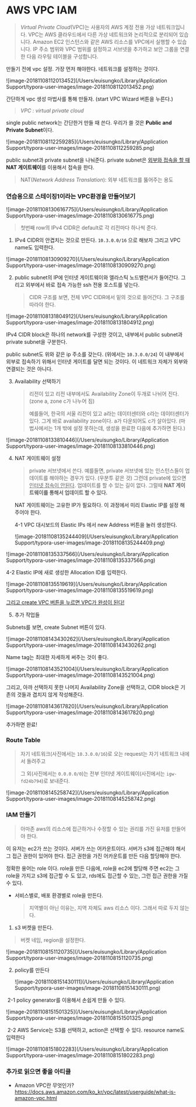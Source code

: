 # AWS VPC IAM

> *Virtual Private Cloud*(VPC)는 사용자의 AWS 계정 전용 가상 네트워크입니다. VPC는 AWS 클라우드에서 다른 가상 네트워크와 논리적으로 분리되어 있습니다. Amazon EC2 인스턴스와 같은 AWS 리소스를 VPC에서 실행할 수 있습니다. IP 주소 범위와 VPC 범위를 설정하고 서브넷을 추가하고 보안 그룹을 연결한 다음 라우팅 테이블을 구성합니다.



만들기 전에 vpc 설정. 가장 먼저 해야한다. 네트워크를 설정하는 것이다.

![image-20181108112013452](/Users/euisungko/Library/Application Support/typora-user-images/image-20181108112013452.png)

간단하게 vpc 생성 마법사를 통해 만들자. (start VPC Wizard 버튼을 누른다.)

> *VPC : virtual private cloud*







single public network는 간단한거 만들 때 쓴다. 우리가 쓸 것은 **Public and Private Subnet**이다.

![image-20181108112259285](/Users/euisungko/Library/Application Support/typora-user-images/image-20181108112259285.png)

public subnet과 private subnet을 나눠준다. private subnet은 <u>외부와 접속을 할 때</u> **NAT 게이트웨이**를 이용해서 접속을 한다.

> NAT(*Network Address Translation*): 외부 네트워크를 뚫어주는 용도







### 연습용으로 스테이징1이라는 VPC환경을 만들어보기

![image-20181108130616775](/Users/euisungko/Library/Application Support/typora-user-images/image-20181108130616775.png)

> 첫번째 row의 IPv4 CIDR은 default로 각 리전마다 하나씩 준다.



1. IPv4 CIDR의 안겹치는 것으로 만든다. `10.3.0.0/16` 으로 해보자 그리고 VPC name도 입력한다.

![image-20181108130909270](/Users/euisungko/Library/Application Support/typora-user-images/image-20181108130909270.png)





2. public subnet의 IP에 인터넷 게이트웨이와 엘라스틱 노드밸런서가 들어간다. 그리고 외부에서 바로 접속 가능한 ssh 전용 호스트를 넣는다.

   > CIDR 구조를 보면, 전체 VPC CIDR에서 밑의 것으로 들어간다. 그 구조를 따라야 한다.

![image-20181108131804912](/Users/euisungko/Library/Application Support/typora-user-images/image-20181108131804912.png)

IPv4 CIDR block은 하나의 network를 구성한 것이고, 내부에서 public subnet과 private subnet을 구분한다.

public subnet도 위와 같은 ip 주소를 갖는다. (위에서는 `10.3.0.0/24`) 이 내부에서 외부로 접속하기 위해서 인터넷 게이트를 달면 되는 것이다. 이 네트워크 자체가 외부와 연결되는 것은 아니다.





3. Availability 선택하기

   > 리전이 있고 리전 내부에서도 Availability Zone이 두개로 나뉘어 진다.(zone a, zone c가 나누어 짐)
   >
   > 예를들어, 한국의 서울 리전이 있고 a라는 데이터센터와 c라는 데이터센터가 있다. 그게 바로 availability zone이다. a가 다운되어도 c가 살아있다. (마법사에서는 1개 밖에 설정 못하는데, 생성을 완료한 다음에 추가하면 된다.)

![image-20181108133810446](/Users/euisungko/Library/Application Support/typora-user-images/image-20181108133810446.png)





4. NAT 게이트웨이 설정

   > private 서브넷에서 쓴다. 예를들면, private 서브넷에 있는 인스턴스들이 업데이트를 해야하는 경우가 있다. (우분투 같은 것) 그런데 private에 있으면 <u>인터넷 접속이 안된다</u>. 업데이트를 할 수 있는 길이 없다. 그럴때  **NAT 게이트웨이를 통해서 업데이트 할 수 있다.** 

   NAT 게이트웨이는 고유한 IP가 필요하다. 이 과정에서 미리 Elastic IP를 설정 해 주어야 한다.



   4-1 VPC 대시보드의 Elastic IPs 에서 new Address 버튼을 눌러 생성한다.

   ![image-20181108135244409](/Users/euisungko/Library/Application Support/typora-user-images/image-20181108135244409.png)



![image-20181108135337566](/Users/euisungko/Library/Application Support/typora-user-images/image-20181108135337566.png)



4-2 Elastic IP에 새로 생성한 Allocation ID를 입력한다.

![image-20181108135519619](/Users/euisungko/Library/Application Support/typora-user-images/image-20181108135519619.png) 



<u>그리고 create VPC 버튼을 누르면 VPC가 완성이 된다!</u>





5. 추가 작업들

Subnets를 보면, create Subnet 버튼이 있다.

![image-20181108143430262](/Users/euisungko/Library/Application Support/typora-user-images/image-20181108143430262.png)



Name tag는 최대한 자세하게 써주는 것이 좋다.

![image-20181108143521004](/Users/euisungko/Library/Application Support/typora-user-images/image-20181108143521004.png)



그리고,  아까 선택하지 못한 나머지 Availability Zone을 선택하고, CIDR block은 기존의 것들과 겹치지 않게 작성해준다.

![image-20181108143617820](/Users/euisungko/Library/Application Support/typora-user-images/image-20181108143617820.png)

추가하면 완료!





### Route Table

> 자기 네트워크(사진에서는 `10.3.0.0/16`)로 오는 request는 자기 네트워크 내에서 돌려주고
>
> 그 외(사진에서는 `0.0.0.0/0`)는 전부 인터넷 게이트웨이(사진에서는 `igw-fd24b794`)로 보내준다.

![image-20181108145258742](/Users/euisungko/Library/Application Support/typora-user-images/image-20181108145258742.png)







### IAM 만들기

> 아마존 aws의 리소스에 접근하거나 수정할 수 있는 권리를 가진 유저를 만들어야 한다. 

이 유저는 ec2가 쓰는 것이다. 서버가 쓰는 어카운트이다. 서버가 s3에 접근해야 해서 그 접근 권한이 있어야 한다. 접근 권한을 가진 어카운트를 만든 다음 할당해야 한다.

정확한 용어는 role 이다. role을 만든 다음에, role을 ec2에 할당해 주면 ec2는 그 role을 가지고 s3에 접근할 수 도 있고, rds에도 접근할 수 있는, 그런 접근 권한을 가질 수 있다.



- 서비스별로, 배포 환경별로 role을 만든다.

  >  지역별이 아닌 이유는,  지역 자체도 aws 리소스 이다. 그래서 따로 두지 않는다.





1. s3 버켓을 만든다.
> 버켓 네임, region을 설정한다.

![image-20181108151120735](/Users/euisungko/Library/Application Support/typora-user-images/image-20181108151120735.png)



2. policy를 만든다

   ![image-20181108151430111](/Users/euisungko/Library/Application Support/typora-user-images/image-20181108151430111.png)



​	2-1 policy generator를 이용해서 손쉽게 만들 수 있다.

![image-20181108151501325](/Users/euisungko/Library/Application Support/typora-user-images/image-20181108151501325.png)



​	2-2 AWS Service는 S3를 선택하고, action은 선택할 수 있다. resource name도 입력한다

![image-20181108151802283](/Users/euisungko/Library/Application Support/typora-user-images/image-20181108151802283.png)



### 추가로 읽으면 좋을 아티클 

- Amazon VPC란 무엇인가? https://docs.aws.amazon.com/ko_kr/vpc/latest/userguide/what-is-amazon-vpc.html